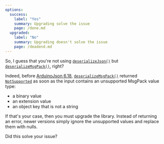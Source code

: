 ```yaml
---
options:
  success:
    label: "Yes"
    summary: Upgrading solve the issue
    page: /done.md
  upgraded:
    label: "No"
    summary: Upgrading doesn't solve the issue
    page: /deadend.md
---
```


So, I guess that you're not using [`deserializeJson()`](/v6/api/json/deserializejson/) but [`deserializeMsgPack()`](/v6/api/msgpack/deserializemsgpack/), right?

Indeed, before [ArduinoJson 6.18](/news/2021/05/04/version-6-18-0/), [`deserializeMsgPack()`](/v6/api/msgpack/deserializemsgpack/) returned [`NotSupported`](/v6/api/misc/deserializationerror/#notsupported) as soon as the input contains an unsupported MsgPack value type:

* a binary value
* an extension value
* an object key that is not a string

If that's your case, then you must upgrade the library. Instead of returning an error, newer versions simply ignore the unsupported values and replace them with nulls.

Did this solve your issue?